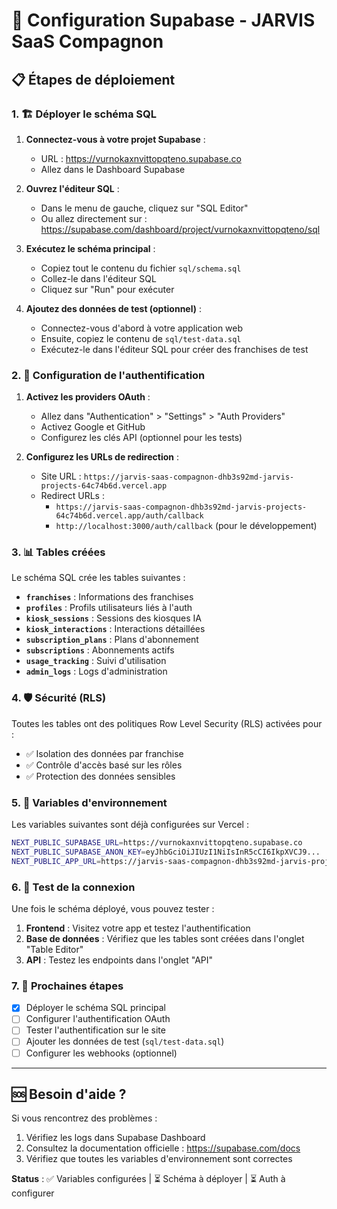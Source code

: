 # 🚀 Configuration Supabase - JARVIS SaaS Compagnon

## 📋 Étapes de déploiement

### 1. 🏗️ Déployer le schéma SQL

1. **Connectez-vous à votre projet Supabase** :
   - URL : https://vurnokaxnvittopqteno.supabase.co
   - Allez dans le Dashboard Supabase

2. **Ouvrez l'éditeur SQL** :
   - Dans le menu de gauche, cliquez sur "SQL Editor"
   - Ou allez directement sur : https://supabase.com/dashboard/project/vurnokaxnvittopqteno/sql

3. **Exécutez le schéma principal** :
   - Copiez tout le contenu du fichier `sql/schema.sql`
   - Collez-le dans l'éditeur SQL
   - Cliquez sur "Run" pour exécuter

4. **Ajoutez des données de test (optionnel)** :
   - Connectez-vous d'abord à votre application web
   - Ensuite, copiez le contenu de `sql/test-data.sql`
   - Exécutez-le dans l'éditeur SQL pour créer des franchises de test

### 2. 🔐 Configuration de l'authentification

1. **Activez les providers OAuth** :
   - Allez dans "Authentication" > "Settings" > "Auth Providers"
   - Activez Google et GitHub
   - Configurez les clés API (optionnel pour les tests)

2. **Configurez les URLs de redirection** :
   - Site URL : `https://jarvis-saas-compagnon-dhb3s92md-jarvis-projects-64c74b6d.vercel.app`
   - Redirect URLs : 
     - `https://jarvis-saas-compagnon-dhb3s92md-jarvis-projects-64c74b6d.vercel.app/auth/callback`
     - `http://localhost:3000/auth/callback` (pour le développement)

### 3. 📊 Tables créées

Le schéma SQL crée les tables suivantes :

- **`franchises`** : Informations des franchises
- **`profiles`** : Profils utilisateurs liés à l'auth
- **`kiosk_sessions`** : Sessions des kiosques IA
- **`kiosk_interactions`** : Interactions détaillées
- **`subscription_plans`** : Plans d'abonnement
- **`subscriptions`** : Abonnements actifs
- **`usage_tracking`** : Suivi d'utilisation
- **`admin_logs`** : Logs d'administration

### 4. 🛡️ Sécurité (RLS)

Toutes les tables ont des politiques Row Level Security (RLS) activées pour :
- ✅ Isolation des données par franchise
- ✅ Contrôle d'accès basé sur les rôles
- ✅ Protection des données sensibles

### 5. 🔧 Variables d'environnement

Les variables suivantes sont déjà configurées sur Vercel :

```bash
NEXT_PUBLIC_SUPABASE_URL=https://vurnokaxnvittopqteno.supabase.co
NEXT_PUBLIC_SUPABASE_ANON_KEY=eyJhbGciOiJIUzI1NiIsInR5cCI6IkpXVCJ9...
NEXT_PUBLIC_APP_URL=https://jarvis-saas-compagnon-dhb3s92md-jarvis-projects-64c74b6d.vercel.app
```

### 6. 🧪 Test de la connexion

Une fois le schéma déployé, vous pouvez tester :

1. **Frontend** : Visitez votre app et testez l'authentification
2. **Base de données** : Vérifiez que les tables sont créées dans l'onglet "Table Editor"
3. **API** : Testez les endpoints dans l'onglet "API"

### 7. 📝 Prochaines étapes

- [x] Déployer le schéma SQL principal
- [ ] Configurer l'authentification OAuth
- [ ] Tester l'authentification sur le site
- [ ] Ajouter les données de test (`sql/test-data.sql`)
- [ ] Configurer les webhooks (optionnel)

---

## 🆘 Besoin d'aide ?

Si vous rencontrez des problèmes :
1. Vérifiez les logs dans Supabase Dashboard
2. Consultez la documentation officielle : https://supabase.com/docs
3. Vérifiez que toutes les variables d'environnement sont correctes

**Status** : ✅ Variables configurées | ⏳ Schéma à déployer | ⏳ Auth à configurer
